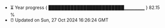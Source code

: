 - ⏳ Year progress { ████████████████████████▁▁▁▁▁▁ } 82.15 %
- ⏰ Updated on Sun, 27 Oct 2024 16:26:24 GMT

